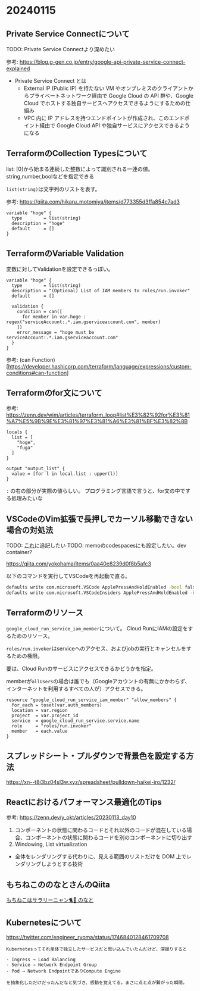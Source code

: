 # 20240115

## Private Service Connectについて

TODO: Private Service Connectより深めたい

参考: https://blog.g-gen.co.jp/entry/google-api-private-service-connect-explained

- Private Service Connect とは
  - External IP (Public IP) を持たない VM やオンプレミスのクライアントからプライベートネットワーク経由で Google Cloud の API 群や、Google Cloud でホストする独自サービスへアクセスできるようにするための仕組み
  - VPC 内に IP アドレスを持つエンドポイントが作成され、このエンドポイント経由で Google Cloud API や独自サービスにアクセスできるようになる

## TerraformのCollection Typesについて

list: [0]から始まる連続した整数によって識別される一連の値。string,number,boolなどを指定できる

`list(string)`は文字列のリストを表す。

参考: https://qiita.com/hikaru_motomiya/items/d773355d3ffa854c7ad3

```
variable "hoge" {
  type        = list(string)
  description = "hoge"
  default     = []
}
```

## TerraformのVariable Validation

変数に対してValidationを設定できるっぽい。

```
variable "hoge" {
  type        = list(string)
  description = "(Optional) List of IAM members to roles/run.invoker"
  default     = []

  validation {
    condition = can([
      for member in var.hoge : regex("serviceAccount:.*.iam.gserviceaccount.com", member)
    ])
    error_message = "hoge must be serviceAccount:.*.iam.gserviceaccount.com"
  }
}
```

参考: (can Function)[https://developer.hashicorp.com/terraform/language/expressions/custom-conditions#can-function]

## Terraformのfor文について

参考: https://zenn.dev/wim/articles/terraform_loop#list%E3%82%92for%E3%81%A7%E5%9B%9E%E3%81%97%E3%81%A6%E3%81%BF%E3%82%8B 

```
locals {
  list = [
    "hoge",
    "fuga"
  ]
}

output "output_list" {
  value = [for l in local.list : upper(l)]
}
```

`:` の右の部分が実際の値らしい。
プログラミング言語で言うと、for文の中でする処理みたいな

## VSCodeのVim拡張で長押しでカーソル移動できない場合の対処法

TODO: [これ](https://www.engilaboo.com/my-pc-settings/)に追記したい
TODO: memoのcodespacesにも設定したい。dev container?

https://qiita.com/yokohama/items/0aa40e8239d0f8b5afc3

以下のコマンドを実行してVSCodeを再起動で直る。

```zsh
defaults write com.microsoft.VSCode ApplePressAndHoldEnabled -bool false
defaults write com.microsoft.VSCodeInsiders ApplePressAndHoldEnabled -bool false
```

## Terraformのリソース

`google_cloud_run_service_iam_member`について。
Cloud RunにIAMの設定をするためのリソース。

`roles/run.invoker`はserviceへのアクセス、およびjobの実行とキャンセルをするための権限。

要は、Cloud Runのサービスにアクセスできるかどうかを指定。

memberが`allUsers`の場合は誰でも（Googleアカウントの有無にかかわらず、インターネットを利用するすべての人が）アクセスできる。

```
resource "google_cloud_run_service_iam_member" "allow_members" {
  for_each = toset(var.auth_members)
  location = var.region
  project  = var.project_id
  service  = google_cloud_run_service.service.name
  role     = "roles/run.invoker"
  member   = each.value
}
```

## スプレッドシート・プルダウンで背景色を設定する方法

https://xn--t8j3bz04sl3w.xyz/spreadsheet/pulldown-haikei-iro/1232/

## Reactにおけるパフォーマンス最適化のTips

参考: https://zenn.dev/y_okt/articles/20230113_day10

1. コンポーネントの状態に関わるコードとそれ以外のコードが混在している場合、コンポーネントの状態に関わるコードを別のコンポーネントに切り出す
2. Windowing, List virtualization
- 全体をレンダリングする代わりに、見える範囲のリストだけを DOM 上でレンダリングしようとする技術

## もちねこののなとさんのQiita

[もちねこはサラリーニャン🐈💨 のなと](https://qiita.com/MchinecoNonato)

## Kubernetesについて

https://twitter.com/engineer_ryoma/status/1746840128461709708

```
Kubernetesってそれ単体で独立したサービスだと思い込んでいたんだけど、深掘りすると

- Ingress → Load Balancing
- Service → Network Endpoint Group
- Pod → Network EndpointでありCompute Engine

を抽象化しただけだったんだなと気づき、感動を覚えてる。まさに点と点が繋がった瞬間。
```
